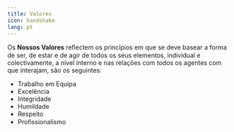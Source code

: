 ```yaml
---
title: Valores
icon: handshake
lang: pt
---
```


Os **Nossos Valores** reﬂectem os princípios em que se deve basear a forma de ser, de estar e de agir de todos os seus elementos, individual e colectivamente, a nível interno e nas relações com todos os agentes com que interajam, são os seguintes:

- Trabalho em Equipa
- Excelência
- Integridade
- Humildade
- Respeito
- Proﬁssionalismo
